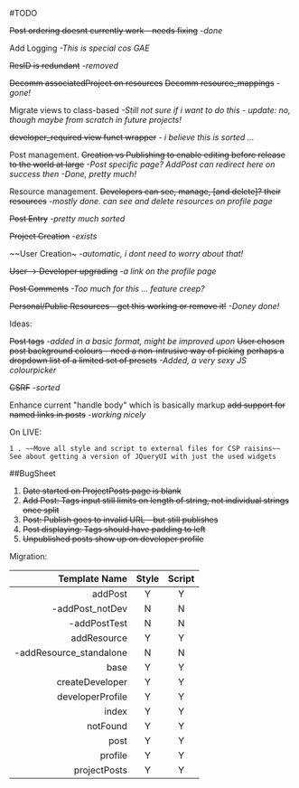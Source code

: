 #TODO


~~Post ordering doesnt currently work - needs fixing~~ *-done*


Add Logging *-This is special cos GAE* 

~~ResID is redundant~~ *-removed*

~~Decomm associatedProject on resources~~
~~Decomm resource_mappings~~
*-gone!*

Migrate views to class-based
*-Still not sure if i want to do this - update: no, though maybe from scratch in future projects!*


~~developer_required view funct wrapper~~
*- i believe this is sorted ...*


Post management.
~~Creation vs Publishing to enable editing before release to the world at large~~
*-Post specific page? AddPost can redirect here on success then*
	*-Done, pretty much!*

Resource management.
~~Developers can see, manage, [and delete]? their resources~~
*-mostly done. can see and delete resources on profile page*

~~Post Entry~~ *-pretty much sorted*

~~Project Creation~~ *-exists*

~~User Creation~ *-automatic, i dont need to worry about that!*

~~User -> Developer upgrading~~ *-a link on the profile page*

~~Post Comments~~ *-Too much for this ... feature creep?*

~~Personal/Public Resources - get this working or remove it!~~ *-Doney done!*


Ideas:

~~Post tags~~
    *-added in a basic format, might be improved upon*
~~User chosen post background colours - need a non-intrusive way of picking~~
	~~perhaps a dropdown list of a limited set of presets~~
	*-Added, a very sexy JS colourpicker*

~~CSRF~~ *-sorted*

Enhance current "handle body" which is basically markup
	~~add support for named links in posts~~ *-working nicely*



On LIVE:

    1 . ~~Move all style and script to external files for CSP raisins~~
    See about getting a version of JQueryUI with just the used widgets 



##BugSheet
1. ~~Date started on ProjectPosts page is blank~~
2. ~~Add Post: Tags input still limits on length of string, not individual strings once split~~
3. ~~Post: Publish goes to invalid URL - but still publishes~~
4. ~~Post displaying: Tags should have padding to left~~
5. ~~Unpublished posts show up on developer profile~~


Migration:

| Template Name               | Style | Script |
| --------------------------: |:-----:|:------:|
| addPost                     |   Y   |   Y    |
| -addPost_notDev             |   N   |   N    |
| -addPostTest                |   N   |   N    |
| addResource                 |   Y   |   Y    |
| -addResource_standalone     |   N   |   N    |
| base                        |   Y   |   Y    |
| createDeveloper             |   Y   |   Y    |
| developerProfile            |   Y   |   Y    |
| index                       |   Y   |   Y    |
| notFound                    |   Y   |   Y    |
| post                        |   Y   |   Y    |
| profile                     |   Y   |   Y    |
| projectPosts                |   Y   |   Y    |
